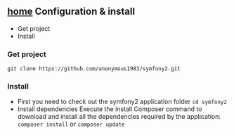[home](../README.md)
Configuration & install
-----------------------

+ Get project
+ Install
 
### Get project
`git clone https://github.com/anonymous1983/symfony2.git`

### Install
- First you need to check out the symfony2 application folder
`cd symfony2`
- Install dependencies
Execute the install Composer command to download and install all the dependencies required by the application:
`composer install`
or `composer update`

